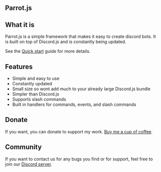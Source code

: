 ## Parrot.js

## What it is

Parrot.js is a simple framework that makes it easy to create discord bots. It is built on top of Discord.js and is constantly being updated.

See the [Quick start](quickstart.md) guide for more details.

## Features

- Simple and easy to use
- Constantly updated
- Small size so wont add much to your already large Discord.js bundle
- Simpler than Discord.js
- Supports slash commands
- Built in handlers for commands, events, and slash commands

## Donate

If you want, you can donate to support my work. [Buy me a cup of coffee](https://www.buymeacoffee.com/ratinchat).

## Community

If you want to contact us for any bugs you find or for support, feel free to join our [Discord server](https://discord.gg/uN4dWMj84x).

